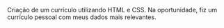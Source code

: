 Criação de um currículo utilizando HTML e CSS. Na oportunidade, fiz um currículo pessoal com meus dados mais relevantes.
